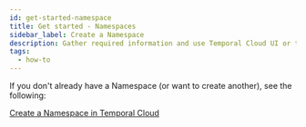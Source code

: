 ```yaml
---
id: get-started-namespace
title: Get started - Namespaces
sidebar_label: Create a Namespace
description: Gather required information and use Temporal Cloud UI or tcld.
tags:
  - how-to
---
```


If you don't already have a Namespace (or want to create another), see the following:

[Create a Namespace in Temporal Cloud](/cloud/how-to-manage-namespaces-in-temporal-cloud/#create-a-namespace-in-temporal-cloud)
